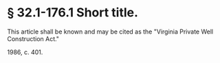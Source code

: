 # § 32.1-176.1 Short title.

<p>This article shall be known and may be cited as the "Virginia Private Well Construction Act."</p><p>1986, c. 401.</p>
